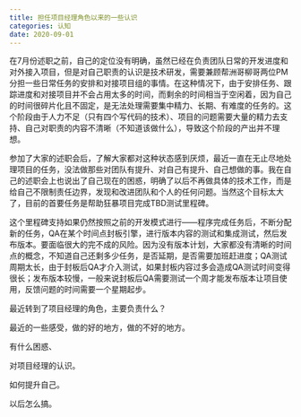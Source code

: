 ```yaml
---
title: 担任项目经理角色以来的一些认识
categories: 认知
date: 2020-09-01
---
```


在7月份述职之前，自己的定位没有明确，虽然已经在负责团队日常的开发进度和对外接入项目，但是对自己职责的认识是技术研发，需要兼顾帮洲哥柳哥两位PM分担一些日常任务的安排和对接项目组的事情。在这种情况下，由于安排任务、跟踪进度和对接项目并不会占用太多的时间，而剩余的时间相当于空闲着，因为自己的时间很碎片化且不固定，是无法处理需要集中精力、长期、有难度的任务的。这个阶段由于人力不足（只有四个写代码的技术）、项目的问题需要大量的精力去支持、自己对职责的内容不清晰（不知道该做什么），导致这个阶段的产出并不理想。

参加了大家的述职会后，了解大家都对这种状态感到厌烦，最近一直在无止尽地处理项目的任务，没法做那些对团队有提升、对自己有提升、自己想做的事。我在自己的述职会上也说出了自己现在的困惑，明确了以后不再做具体的技术工作，而是给自己不限制责任边界，发现和改进团队和个人的任何问题。当然这个目标太大了，目前的首要任务是帮助狂暴项目完成TBD测试里程碑。

这个里程碑支持如果仍然按照之前的开发模式进行——程序完成任务后，不断分配新的任务，QA在某个时间点封板引擎，进行版本内容的测试和集成测试，然后发布版本。要面临很大的完不成的风险。因为没有版本计划，大家都没有清晰的时间点的概念，不知道自己还剩多少任务，是否延期，是否需要加班赶进度；QA测试周期太长，由于封板后QA才介入测试，如果封板内容过多会造成QA测试时间变得很长；发布版本较慢，一般来说封板后QA需要测试一个周才能发布版本让项目使用，反馈问题的时间需要一个星期起步。

最近转到了项目经理的角色，主要负责什么？

最近的一些感受，做的好的地方，做的不好的地方。

有什么困惑、

对项目经理的认识。

如何提升自己。

以后怎么搞。